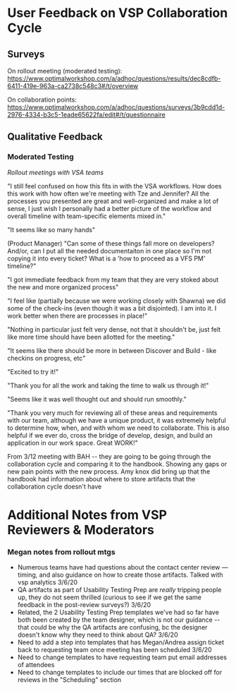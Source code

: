 # User Feedback on VSP Collaboration Cycle

## Surveys

On rollout meeting (moderated testing): https://www.optimalworkshop.com/a/adhoc/questions/results/dec8cdfb-6411-419e-963a-ca2738c548c3#/t/overview

On collaboration points: https://www.optimalworkshop.com/a/adhoc/questions/surveys/3b9cdd1d-2976-4334-b3c5-1eade65622fa/edit#/t/questionnaire

## Qualitative Feedback 

### Moderated Testing 

_Rollout meetings with VSA teams_ 

"I still feel confused on how this fits in with the VSA workflows. How does this work with how often we're meeting with Tze and Jennifer? All the processes you presented are great and well-organized and make a lot of sense, I just wish I personally had a better picture of the workflow and overall timeline with team-specific elements mixed in." 

"It seems like so many hands"

(Product Manager) "Can some of these things fall more on developers? And/or, can I put all the needed documentaiton in one place so I'm not copying it into every ticket? What is a 'how to proceed as a VFS PM' timeline?"

"I got immediate feedback from my team that they are very stoked about the new and more organized process" 

"I feel like (partially because we were working closely with Shawna) we did some of the check-ins (even though it was a bit disjointed). I am into it. I work better when there are processes in place!"

"Nothing in particular just felt very dense, not that it shouldn't be, just felt like more time should have been allotted for the meeting."

"It seems like there should be more in between Discover and Build - like checkins on progress, etc"

"Excited to try it!"

"Thank you for all the work and taking the time to walk us through it!"

"Seems like it was well thought out and should run smoothly."

"Thank you very much for reviewing all of these areas and requirements with our team, although we have a unique product, it was extremely helpful to determine how, when, and with whom we need to collaborate. This is also helpful if we ever do, cross the bridge of develop, design, and build an application in our work space. Great WORK!"

From 3/12 meeting with BAH -- they are going to be going through the collaboration cycle and comparing it to the handbook. Showing any gaps or new pain points with the new process. Amy knox did bring up that the handbook had information about where to store artifacts that the collaboration cycle doesn't have

# Additional Notes from VSP Reviewers & Moderators 

### Megan notes from rollout mtgs 

- Numerous teams have had questions about the contact center review — timing, and also guidance on how to create those artifacts. Talked with vsp analytics 3/6/20
- QA artifacts as part of Usability Testing Prep are _really_ tripping people up, they do not seem thrilled (curious to see if we get the same feedback in the post-review surveys?) 3/6/20
- Related, the 2 Usability Testing Prep templates we've had so far have both been created by the team designer, which is not our guidance -- that could be why the QA artifacts are confusing, bc the designer doesn't know why they need to think about QA? 3/6/20
- Need to add a step into templates that has Megan/Andrea assign ticket back to requesting team once meeting has been scheduled 3/6/20
- Need to change templates to have requesting team put email addresses of attendees
- Need to change templates to include our times that are blocked off for reviews in the "Scheduling" section
